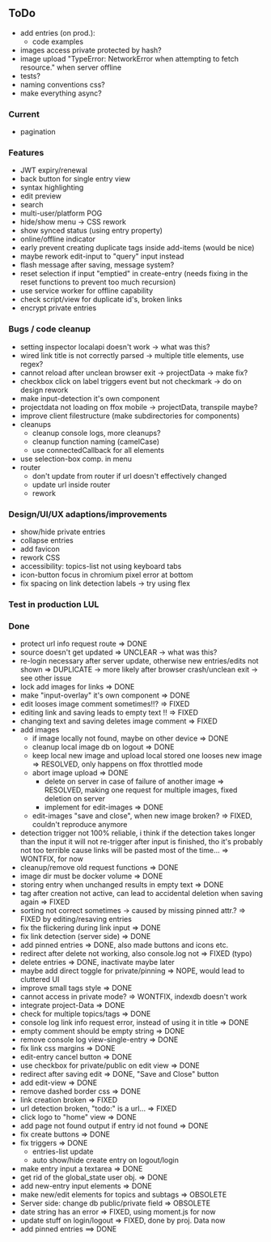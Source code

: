 ## ToDo

* add entries (on prod.):
  - code examples
* images access private protected by hash?
* image upload "TypeError: NetworkError when attempting to fetch resource."
  when server offline
* tests?
* naming conventions css?
* make everything async?

### Current

* pagination

### Features

* JWT expiry/renewal
* back button for single entry view
* syntax highlighting
* edit preview
* search
* multi-user/platform POG
* hide/show menu -> CSS rework
* show synced status (using entry property)
* online/offline indicator
* early prevent creating duplicate tags inside add-items (would be nice)
* maybe rework edit-input to "query" input instead
* flash message after saving, message system?
* reset selection if input "emptied" in create-entry
  (needs fixing in the reset functions to prevent too much recursion)
* use service worker for offline capability
* check script/view for duplicate id's, broken links
* encrypt private entries

### Bugs / code cleanup

* setting inspector localapi doesn't work -> what was this?
* wired link title is not correctly parsed -> multiple title elements, use regex?
* cannot reload after unclean browser exit -> projectData -> make fix?
* checkbox click on label triggers event but not checkmark -> do on design rework
* make input-detection it's own component
* projectdata not loading on ffox mobile -> projectData, transpile maybe?
* improve client filestructure (make subdirectories for components)
* cleanups
  - cleanup console logs, more cleanups?
  - cleanup function naming (camelCase)
  - use connectedCallback for all elements
* use selection-box comp. in menu
* router
  - don't update from router if url doesn't effectively changed
  - update url inside router
  - rework

### Design/UI/UX adaptions/improvements

* show/hide private entries
* collapse entries
* add favicon
* rework CSS
* accessibility: topics-list not using keyboard tabs
* icon-button focus in chromium pixel error at bottom
* fix spacing on link detection labels -> try using flex

### Test in production LUL


### Done

* protect url info request route => DONE
* source doesn't get updated => UNCLEAR -> what was this?
* re-login necessary after server update,
  otherwise new entries/edits not shown => DUPLICATE
  -> more likely after browser crash/unclean exit
  -> see other issue
* lock add images for links => DONE
* make "input-overlay" it's own component => DONE
* edit looses image comment sometimes!!? => FIXED
* editing link and saving leads to empty text !! => FIXED
* changing text and saving deletes image comment => FIXED
* add images
  - if image locally not found, maybe on other device => DONE
  - cleanup local image db on logout => DONE
  - keep local new image and upload local stored one looses new image
    => RESOLVED, only happens on ffox throttled mode
  - abort image upload => DONE
    - delete on server in case of failure of another image => RESOLVED,
      making one request for multiple images, fixed deletion on server
    - implement for edit-images => DONE
  - edit-images "save and close", when new image broken? => FIXED,
    couldn't reproduce anymore
* detection trigger not 100% reliable, i think if the detection takes
  longer than the input it will not re-trigger after input is finished,
  tho it's probably not too terrible cause links will be pasted most of
  the time... => WONTFIX, for now
* cleanup/remove old request functions => DONE
* image dir must be docker volume => DONE
* storing entry when unchanged results in empty text => DONE
* tag after creation not active, can lead to accidental deletion
  when saving again => FIXED
* sorting not correct sometimes
  -> caused by missing pinned attr.?
  => FIXED by editing/resaving entries
* fix the flickering during link input => DONE
* fix link detection (server side) => DONE
* add pinned entries => DONE, also made buttons and icons etc.
* redirect after delete not working, also console.log not => FIXED (typo)
* delete entries => DONE, inactivate maybe later
* maybe add direct toggle for private/pinning => NOPE, would lead to
  cluttered UI
* improve small tags style => DONE
* cannot access in private mode? => WONTFIX, indexdb doesn't work
* integrate project-Data => DONE
* check for multiple topics/tags => DONE
* console log link info request error, instead of using it in title => DONE
* empty comment should be empty string => DONE
* remove console log view-single-entry => DONE
* fix link css margins => DONE
* edit-entry cancel button => DONE
* use checkbox for private/public on edit view => DONE
* redirect after saving edit => DONE, "Save and Close" button
* add edit-view => DONE
* remove dashed border css => DONE
* link creation broken => FIXED
* url detection broken, "todo:" is a url... => FIXED
* click logo to "home" view => DONE
* add page not found output if entry id not found => DONE
* fix create buttons => DONE
* fix triggers => DONE
  - entries-list update
  - auto show/hide create entry on logout/login
* make entry input a textarea => DONE
* get rid of the global_state user obj. => DONE
* add new-entry input elements => DONE
* make new/edit elements for topics and subtags => OBSOLETE
* Server side: change db public/private field => OBSOLETE
* date string has an error => FIXED, using moment.js for now
* update stuff on login/logout => FIXED, done by proj. Data now
* add pinned entries ==> DONE
